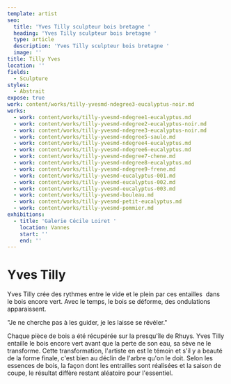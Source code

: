 ```yaml
---
template: artist
seo:
  title: 'Yves Tilly sculpteur bois bretagne '
  heading: 'Yves Tilly sculpteur bois bretagne '
  type: article
  description: 'Yves Tilly sculpteur bois bretagne '
  image: ''
title: Tilly Yves
location: ''
fields:
  - Sculpture
styles:
  - Abstrait
expose: true
work: content/works/tilly-yvesmd-ndegree3-eucalyptus-noir.md
works:
  - work: content/works/tilly-yvesmd-ndegree1-eucalyptus.md
  - work: content/works/tilly-yvesmd-ndegree2-eucalyptus-noir.md
  - work: content/works/tilly-yvesmd-ndegree3-eucalyptus-noir.md
  - work: content/works/tilly-yvesmd-ndegree5-saule.md
  - work: content/works/tilly-yvesmd-ndegree4-eucalyptus.md
  - work: content/works/tilly-yvesmd-ndegree6-eucalyptus.md
  - work: content/works/tilly-yvesmd-ndegree7-chene.md
  - work: content/works/tilly-yvesmd-ndegree8-eucalyptus.md
  - work: content/works/tilly-yvesmd-ndegree9-frene.md
  - work: content/works/tilly-yvesmd-eucalyptus-001.md
  - work: content/works/tilly-yvesmd-eucalyptus-002.md
  - work: content/works/tilly-yvesmd-eucalyptus-003.md
  - work: content/works/tilly-yvesmd-bouleau.md
  - work: content/works/tilly-yvesmd-petit-eucalyptus.md
  - work: content/works/tilly-yvesmd-pommier.md
exhibitions:
  - title: 'Galerie Cécile Loiret '
    location: Vannes
    start: ''
    end: ''
---
```


# Yves Tilly

Yves Tilly crée des rythmes entre le vide et le plein par ces entailles  dans le bois encore vert. Avec le temps, le bois se déforme, des ondulations apparaissent. 

"Je ne cherche pas à les guider, je les laisse se révéler."

Chaque pièce de bois a été récupérée sur la presqu'île de Rhuys. Yves Tilly entaille le bois encore vert avant que la perte de son eau, sa sève ne le transforme. Cette transformation, l'artiste en est le témoin et s'il y a beauté de la forme finale, c'est bien au déclin de l'arbre qu'on le doit. Selon les essences de bois, la façon dont les entrailles sont réalisées et la saison de coupe, le résultat diffère restant aléatoire pour l'essentiel.
